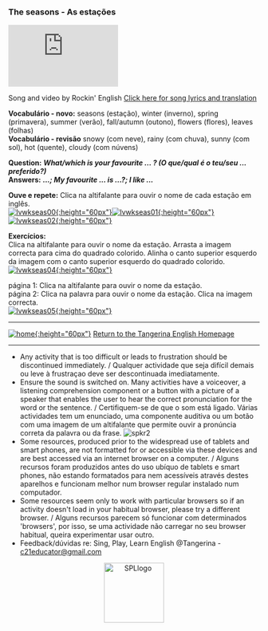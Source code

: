 ### The seasons - As estações

<iframe width="220" height="124" src="https://www.youtube.com/embed/mIX9-7BJFCA" title="YouTube video player" frameborder="0" allow="accelerometer; autoplay; clipboard-write; encrypted-media; gyroscope; picture-in-picture; web-share" allowfullscreen></iframe>   

Song and video by Rockin' English  [Click here for song lyrics and translation](https://tangerina-pt.github.io/English/seas)  

**Vocabulário - novo:** seasons (estação), winter (inverno), spring (primavera), summer (verão), fall/autumn (outono), flowers (flores), leaves (folhas)   
**Vocabulário - revisão**  snowy (com neve), rainy (com chuva), sunny (com sol), hot (quente), cloudy (com núvens)  

**Question:** ***What/which is your favourite ... ? (O que/qual é o teu/seu ... preferido?)***  
**Answers:** ***...; My favourite ... is ...?; I like ...***  

**Ouve e repete:** Clica na altifalante para ouvir o nome de cada estação em inglês.   
[![lvwkseas00](https://1blockatatime.github.io/English/images2/lvwkseas00.png){:height="60px"}](https://www.liveworksheets.com/worksheets/en/English_as_a_Second_Language_(ESL)/Listening_and_remembering/Seasons_gz1657103ur)[![lvwkseas01](https://1blockatatime.github.io/English/images2/lvwkseas01.png){:height="60px"}](https://www.liveworksheets.com/worksheets/en/English_as_a_Second_Language_(ESL)/Seasons/Seasons_lj1843204yq)[![lvwkseas02](https://1blockatatime.github.io/English/images2/lvwkseas02.png){:height="60px"}](https://www.liveworksheets.com/worksheets/en/English_as_a_Second_Language_(ESL)/Seasons/Seasons_le2349622xo)  

**Exercícios:**  
Clica na altifalante para ouvir o nome da estação. Arrasta a imagem correcta para cima do quadrado colorido. Alinha o canto superior esquerdo da imagem com o canto superior esquerdo do quadrado colorido.       
[![lvwkseas04](https://1blockatatime.github.io/English/images2/lvwkseas04.png){:height="60px"}](https://www.liveworksheets.com/worksheets/en/English_as_a_Second_Language_(ESL)/Seasons/Seasons_vb2925602ua)  

página 1: Clica na altifalante para ouvir o nome da estação.   
página 2: Clica na palavra para ouvir o nome da estação. Clica na imagem correcta.   
[![lvwkseas05](https://1blockatatime.github.io/English/images2/lvwkseas05.png){:height="60px"}](https://www.liveworksheets.com/worksheets/en/English_as_a_Second_Language_(ESL)/Seasons/Seasons_for_kids_hp1326192qb)   

***
[![home](https://1blockatatime.github.io/English/images/home.png){:height="60px"}](https://tangerina-pt.github.io/English) [Return to the Tangerina English Homepage](https://tangerina-pt.github.io/English)  

***

* Any activity that is too difficult or leads to frustration should be discontinued immediately. / Qualquer actividade que seja difícil demais ou leve à frustraçao deve ser descontinuada imediatamente.
* Ensure the sound is switched on. Many activities have a voiceover, a listening comprehension component or a button with a picture of a speaker that enables the user to hear the correct pronunciation for the word or the sentence. / Certifiquem-se de que o som está ligado. Várias actividades tem um enunciado, uma componente auditiva ou um botão com uma imagem de um altifalante que permite ouvir a pronúncia correta da palavra ou da frase. ![spkr2](/images/spkr2.PNG)
* Some resources, produced prior to the widespread use of tablets and smart phones, are not formatted for or accessible via these devices and are best accessed via an internet browser on a computer. / Alguns recursos foram produzidos antes do uso ubíquo de tablets e smart phones, não estando formatados para nem acessíveis através destes aparelhos e funcionam melhor num browser regular instalado num computador.
* Some resources seem only to work with particular browsers so if an activity doesn't load in your habitual browser, please try a different browser. / Alguns recursos parecem só funcionar com determinados 'browsers', por isso, se uma actividade não carregar no seu browser habitual, queira experimentar usar outro.
* Feedback/dúvidas re: Sing, Play, Learn English @Tangerina - c21educator@gmail.com  
<p align="center">
<img width="120" src="https://1blockatatime.github.io/English/images2/spl_logo.png" alt="SPLlogo">
</p>
